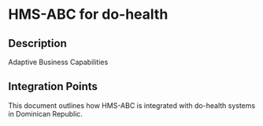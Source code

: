 # HMS-ABC for do-health

## Description

Adaptive Business Capabilities

## Integration Points

This document outlines how HMS-ABC is integrated with do-health systems in Dominican Republic.
